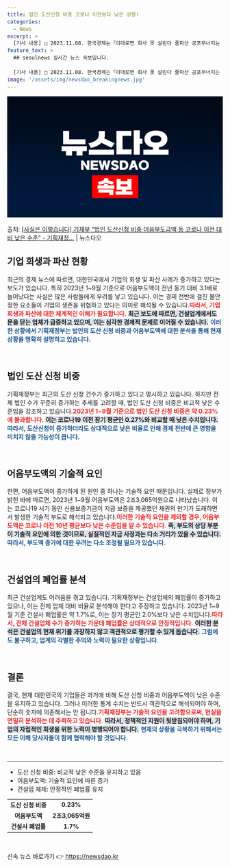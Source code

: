 ```yaml
---
title: 법인 도산신청 비중 코로나 이전보다 낮은 상황!
categories:
  - News
excerpt: >
  [기사 내용] □ 2023.11.08. 한국경제는「이대로면 회사 못 살린다 줄파산 공포무너지는 기업들」 기사…
feature_text: >
  ## seoulnews 실시간 뉴스 속보입니다.

  [기사 내용] □ 2023.11.08. 한국경제는「이대로면 회사 못 살린다 줄파산 공포무너지는 기업들」 기사…
image: '/assets/img/newsdao_breakingnews.jpg'
---
```


![뉴스다오 속보](/assets/img/newsdao_breakingnews.jpg)

<p>출처: <a href="https://newsdao.kr/2470" rel="dofollow">[사실은 이렇습니다] 기재부 “법인 도산신청 비중·어음부도금액 등 코로나 이전 대비 낮은 수준” - 기획재정…</a> | 뉴스다오</p>

<h2 data-ke-size="size26">기업 회생과 파산 현황</h2>

<p data-ke-size="size16">최근의 경제 뉴스에 따르면, 대한민국에서 기업의 회생 및 파산 사례가 증가하고 있다는 보도가 있습니다. 특히 2023년 1~9월 기준으로 어음부도액이 전년 동기 대비 3.1배로 늘어났다는 사실은 많은 사람들에게 우려를 낳고 있습니다. 이는 경제 전반에 걸친 불안정한 요소들이 기업의 생존을 위협하고 있다는 의미로 해석될 수 있습니다.<b><span style="color: #ee2323;">따라서, 기업 회생과 파산에 대한 체계적인 이해가 필요합니다.</span></b> <b><span style="background-color: #21538527;">최근 보도에 따르면, 건설업계에서도 문을 닫는 업체가 급증하고 있으며, 이는 심각한 경제적 문제로 이어질 수 있습니다.</span></b> <b><span style="color: #1a5490;">이러한 상황에서 기획재정부는 법인의 도산 신청 비중과 어음부도액에 대한 분석을 통해 현재 상황을 명확히 설명하고 있습니다.</span></b></p>

<p data-ke-size="size16">&nbsp;</p>

<h2 data-ke-size="size26">법인 도산 신청 비중</h2>

<p data-ke-size="size16">기획재정부는 최근의 도산 신청 건수가 증가하고 있다고 명시하고 있습니다. 하지만 전체 법인 수가 꾸준히 증가하는 추세를 고려할 때, 법인 도산 신청 비중은 비교적 낮은 수준임을 강조하고 있습니다.<b><span style="color: #ee2323;">2023년 1~9월 기준으로 법인 도산 신청 비중은 약 0.23%에 불과합니다.</span></b> <b><span style="background-color: #21538527;">이는 코로나19 이전 장기 평균인 0.27%와 비교할 때 낮은 수치입니다.</span></b> <b><span style="color: #1a5490;">따라서, 도산신청이 증가하더라도 상대적으로 낮은 비율로 인해 경제 전반에 큰 영향을 미치지 않을 가능성이 큽니다.</span></b></p>

<p data-ke-size="size16">&nbsp;</p>

<h2 data-ke-size="size26">어음부도액의 기술적 요인</h2>

<p data-ke-size="size16">한편, 어음부도액이 증가하게 된 원인 중 하나는 기술적 요인 때문입니다. 실제로 정부가 밝힌 바에 따르면, 2023년 1~9월 어음부도액은 2조3,065억원으로 나타났습니다. 이는 코로나19 시기 동안 신용보증기금이 지급 보증을 제공했던 채권의 만기가 도래하면서 발생한 기술적 부도로 해석되고 있습니다.<b><span style="color: #ee2323;">이러한 기술적 요인을 제외할 경우, 어음부도액은 코로나 이전 10년 평균보다 낮은 수준임을 알 수 있습니다.</span></b> <b><span style="background-color: #21538527;">즉, 부도의 상당 부분이 기술적 요인에 의한 것이므로, 실질적인 자금 사정과는 다소 거리가 있을 수 있습니다.</span></b> <b><span style="color: #1a5490;">따라서, 부도액 증가에 대한 우려는 다소 조정될 필요가 있습니다.</span></b></p>

<p data-ke-size="size16">&nbsp;</p>

<h2 data-ke-size="size26">건설업의 폐업률 분석</h2>

<p data-ke-size="size16">최근 건설업계도 어려움을 겪고 있습니다. 기획재정부는 건설업체의 폐업률이 증가하고 있으나, 이는 전체 업체 대비 비율로 분석해야 한다고 주장하고 있습니다. 2023년 1~9월 기준 건설사 폐업률은 약 1.7%로, 이는 장기 평균인 2.0%보다 낮은 수치입니다.<b><span style="color: #ee2323;">따라서, 전체 건설업체 수가 증가하는 가운데 폐업률은 상대적으로 안정적입니다.</span></b> <b><span style="background-color: #21538527;">이러한 분석은 건설업의 현재 위기를 과장하지 않고 객관적으로 평가할 수 있게 돕습니다.</span></b> <b><span style="color: #1a5490;">그럼에도 불구하고, 업계의 각별한 주의와 노력이 필요한 상황입니다.</span></b></p>

<p data-ke-size="size16">&nbsp;</p>

<h2 data-ke-size="size26">결론</h2>

<p data-ke-size="size16">결국, 현재 대한민국의 기업들은 과거에 비해 도산 신청 비중과 어음부도액이 낮은 수준을 유지하고 있습니다. 그러나 이러한 통계 수치는 반드시 객관적으로 해석되어야 하며, 단순히 숫자에 의존해서는 안 됩니다.<b><span style="color: #ee2323;">기획재정부는 기술적 요인을 고려함으로써, 현실을 면밀히 분석하는 데 주력하고 있습니다.</span></b> <b><span style="background-color: #21538527;">따라서, 정책적인 지원이 뒷받침되어야 하며, 기업의 자립적인 회생을 위한 노력이 병행되어야 합니다.</span></b> <b><span style="color: #1a5490;">현재의 상황을 극복하기 위해서는 모든 이해 당사자들이 함께 협력해야 할 것입니다.</span></b></p>

<p data-ke-size="size16">&nbsp;</p>

<hr>

<ul>
    <li>도산 신청 비중: 비교적 낮은 수준을 유지하고 있음</li>
    <li>어음부도액: 기술적 요인에 따른 증가</li>
    <li>건설업 체제: 안정적인 폐업률 유지</li>
</ul>

<table>
    <tbody>
        <tr>
            <td style="text-align: center; height: 17px;"><b>도산 신청 비중</b></td>
            <td style="text-align: center; height: 17px;"><b>0.23%</b></td>
        </tr>
        <tr>
            <td style="text-align: center; height: 17px;"><b>어음부도액</b></td>
            <td style="text-align: center; height: 17px;"><b>2조3,065억원</b></td>
        </tr>
        <tr>
            <td style="text-align: center; height: 17px;"><b>건설사 폐업률</b></td>
            <td style="text-align: center; height: 17px;"><b>1.7%</b></td>
        </tr>
    </tbody>
</table>

<p data-ke-size="size16">&nbsp;</p> 

신속 뉴스 바로가기 👉 <a href="https://newsdao.kr" rel="dofollow">https://newsdao.kr</a>


